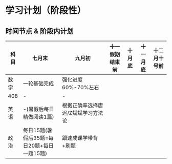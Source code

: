 # 学习计划（阶段性）

## 时间节点 & 阶段内计划

|  科目   | 七月末  |   九月初   |  十一假期结束前 |  十月底 | 十一月底 |  十二月十号前 |
|  ----  | ----  |  ----  | ----  |  ----  | ----  |  ----  |
| 数学  | 一轮基础完成 |  强化进度60%-70%左右 |
| 408  | - |-|
| 英语  | -(暑假后每日精做阅读1篇) |根据正确率选择唐迟/Z斌斌学习方法论|
| 政治  | 每日15题(暑假后35题=每日20题+每日一题15题) |跟速成课学带背+刷题|
